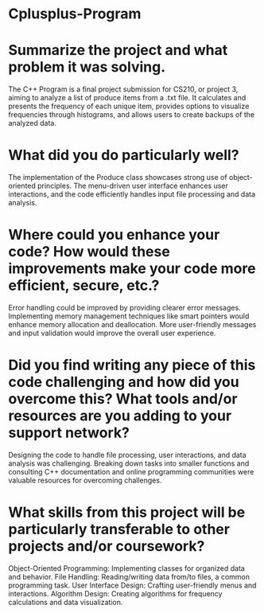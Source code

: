 # Cplusplus-Program

# Summarize the project and what problem it was solving.
The C++ Program is a final project submission for CS210, or project 3, aiming to analyze a list of produce items from a .txt file. It calculates and presents the frequency of each unique item, provides options to visualize frequencies through histograms, and allows users to create backups of the analyzed data.

# What did you do particularly well?
The implementation of the Produce class showcases strong use of object-oriented principles. The menu-driven user interface enhances user interactions, and the code efficiently handles input file processing and data analysis.

# Where could you enhance your code? How would these improvements make your code more efficient, secure, etc.?
Error handling could be improved by providing clearer error messages. Implementing memory management techniques like smart pointers would enhance memory allocation and deallocation. More user-friendly messages and input validation would improve the overall user experience.

# Did you find writing any piece of this code challenging and how did you overcome this? What tools and/or resources are you adding to your support network?
Designing the code to handle file processing, user interactions, and data analysis was challenging. Breaking down tasks into smaller functions and consulting C++ documentation and online programming communities were valuable resources for overcoming challenges.

# What skills from this project will be particularly transferable to other projects and/or coursework?
Object-Oriented Programming: Implementing classes for organized data and behavior.
File Handling: Reading/writing data from/to files, a common programming task.
User Interface Design: Crafting user-friendly menus and interactions.
Algorithm Design: Creating algorithms for frequency calculations and data visualization.

